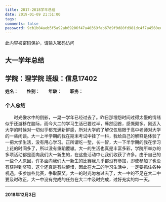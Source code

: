 ```yaml
---
title: 2017-2018学年总结
date: 2019-01-09 21:51:00
tags:
comments: false
password: 9cb1b04aeb5f5a92ab69206f47a40369fab67d9f9d80fd981dc4f7a4560edabe
---
```

此内容被密码保护，请输入密码访问
<!--more-->
## 大一学年总结
## 学院：理学院 班级：信息17402
**姓名：**&emsp;&emsp;**性别：**&emsp;&emsp;**年龄：**&emsp;&emsp;**职务：**
### 个人总结
&emsp;&emsp;时光像水中的倒影，一晃一学年已经过去了。昨日那埋怨时间过得太慢的情绪似乎还游移在脑际，而今大二的学习生活已要过半，蓦然回首，感慨颇多。刚迈入大学的时候对一切似乎都充满新鲜感，所对大学的了解仅仅局限于高中老师对大学的一些闲谈。大一上半学期的我在期末考试中挂了一科，我给自己的解释是体验了一把大学生活，没有用心学习。正所谓吃一堑，长一智，大一下半学期的我在学习上花的时间多了，所以没有重蹈覆辙。大一的生活也真是丰富多彩，学院所举办的多项活动都是面向我们大一新生的，在这些活动中让我们收获了许多。由于自己的一些个人原因，许多面向我们大一新生的比赛我几乎都没有参加，即使参加了也没有获得到奖项，这个还真是有些惋惜，因此在大二的学习生活中，一定要抓住各种机遇，多参加些比赛，争取获奖。大一的时光匆匆过去了，大一中的不足在大二中要及时改正，大一中没有完成的任务在大二中及时完成，过好充实的每一天。
***
**2018年12月3日**